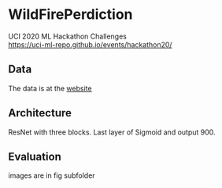 # WildFirePerdiction
UCI 2020 ML Hackathon Challenges\
https://uci-ml-repo.github.io/events/hackathon20/


## Data
The data is at the
[website](https://uci-ml-repo.github.io/events/hackathon20/datasets#wildfires)

## Architecture
ResNet with three blocks. Last layer of Sigmoid and output 900.

## Evaluation
images are in fig subfolder

